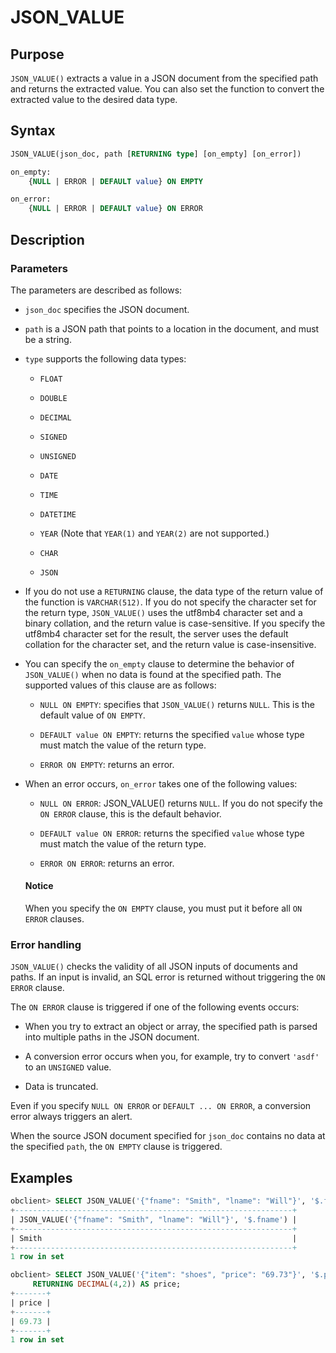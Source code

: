 # JSON_VALUE

## Purpose

`JSON_VALUE()` extracts a value in a JSON document from the specified path and returns the extracted value. You can also set the function to convert the extracted value to the desired data type.

## Syntax

```sql
JSON_VALUE(json_doc, path [RETURNING type] [on_empty] [on_error])

on_empty:
    {NULL | ERROR | DEFAULT value} ON EMPTY

on_error:
    {NULL | ERROR | DEFAULT value} ON ERROR
```

## Description

### Parameters

The parameters are described as follows:

* `json_doc` specifies the JSON document.

* `path` is a JSON path that points to a location in the document, and must be a string.

* `type` supports the following data types:

   * `FLOAT`

   * `DOUBLE`

   * `DECIMAL`

   * `SIGNED`

   * `UNSIGNED`

   * `DATE`

   * `TIME`

   * `DATETIME`

   * `YEAR` (Note that `YEAR(1)` and `YEAR(2)` are not supported.)

   * `CHAR`

   * `JSON`

* If you do not use a `RETURNING` clause, the data type of the return value of the function is `VARCHAR(512)`.
   If you do not specify the character set for the return type, `JSON_VALUE()` uses the utf8mb4 character set and a binary collation, and the return value is case-sensitive.
   If you specify the utf8mb4 character set for the result, the server uses the default collation for the character set, and the return value is case-insensitive.

* You can specify the `on_empty` clause to determine the behavior of `JSON_VALUE()` when no data is found at the specified path. The supported values of this clause are as follows:

   * `NULL ON EMPTY`: specifies that `JSON_VALUE()` returns `NULL`. This is the default value of `ON EMPTY`.

   * `DEFAULT value ON EMPTY`: returns the specified `value` whose type must match the value of the return type.

   * `ERROR ON EMPTY`: returns an error.

* When an error occurs, `on_error` takes one of the following values:

   * `NULL ON ERROR`: JSON_VALUE() returns `NULL`. If you do not specify the `ON ERROR` clause, this is the default behavior.

   * `DEFAULT value ON ERROR`: returns the specified `value` whose type must match the value of the return type.

   * `ERROR ON ERROR`: returns an error.

  <main id="notice" type='notice'>
    <h4>Notice</h4>
    <p>When you specify the <code>ON EMPTY</code> clause, you must put it before all <code>ON ERROR</code> clauses. </p>
  </main>

### Error handling

`JSON_VALUE()` checks the validity of all JSON inputs of documents and paths. If an input is invalid, an SQL error is returned without triggering the `ON ERROR` clause.

The `ON ERROR` clause is triggered if one of the following events occurs:

* When you try to extract an object or array, the specified path is parsed into multiple paths in the JSON document.

* A conversion error occurs when you, for example, try to convert `'asdf'` to an `UNSIGNED` value.

* Data is truncated.

Even if you specify `NULL ON ERROR` or `DEFAULT ... ON ERROR`, a conversion error always triggers an alert.

When the source JSON document specified for `json_doc` contains no data at the specified `path`, the `ON EMPTY` clause is triggered.

## Examples

```sql
obclient> SELECT JSON_VALUE('{"fname": "Smith", "lname": "Will"}', '$.fname');
+--------------------------------------------------------------+
| JSON_VALUE('{"fname": "Smith", "lname": "Will"}', '$.fname') |
+--------------------------------------------------------------+
| Smith                                                        |
+--------------------------------------------------------------+
1 row in set

obclient> SELECT JSON_VALUE('{"item": "shoes", "price": "69.73"}', '$.price'
     RETURNING DECIMAL(4,2)) AS price;
+-------+
| price |
+-------+
| 69.73 |
+-------+
1 row in set
```
